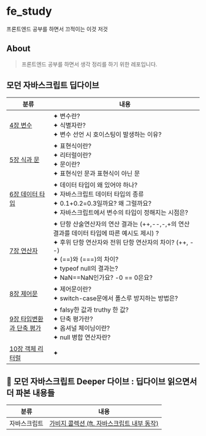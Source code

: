 # fe_study

프론트엔드 공부를 하면서 끄적이는 이것 저것

## About

> 프론트엔드 공부를 하면서 생각 정리를 하기 위한 레포입니다.

## 모던 자바스크립트 딥다이브

| 분류                                                                                                                                                    | 내용                                                                                                                                                                                                                                                    |
| ------------------------------------------------------------------------------------------------------------------------------------------------------- | ------------------------------------------------------------------------------------------------------------------------------------------------------------------------------------------------------------------------------------------------------- |
| [4장 변수](https://github.com/Pyotato/fe_study/blob/main/modern_javascript_deep_dive/4_variable.md)                                                     | ✦ 변수란? <br/> ✦ 식별자란?<br/> ✦ 변수 선언 시 호이스팅이 발생하는 이유?                                                                                                                                                                               |
| [5장 식과 문](https://github.com/Pyotato/fe_study/blob/main/modern_javascript_deep_dive/5_expression_and_statement.md)                                  | ✦ 표현식이란? <br/> ✦ 리터럴이란?<br/> ✦ 문이란? <br/> ✦ 표현식인 문과 표현식이 아닌 문                                                                                                                                                                 |
| [6장 데이터 타입](https://github.com/Pyotato/fe_study/blob/main/modern_javascript_deep_dive/6_data_type.md)                                             | ✦ 데이터 타입이 왜 있어야 하나? <br/> ✦ 자바스크립트 데이터 타입의 종류 <br/> ✦ 0.1+0.2=0.3일까요? 왜 그럴까요? <br/> ✦ 자바스크립트에서 변수의 타입이 정해지는 시점은?                                                                                 |
| [7장 연산자](https://github.com/Pyotato/fe_study/blob/main/modern_javascript_deep_dive/7_operator.md)                                                   | ✦ 단항 산술연산자의 연산 결과는 (++,--,-,+의 연산 결과를 데이터 타입에 따른 예시도 제시) ? <br/> ✦ 후위 단항 연산자와 전위 단항 연산자의 차이? (++, --) <br/> ✦ (==)와 (===)의 차이? <br/> ✦ typeof null의 결과는? <br/> ✦ NaN==NaN인가요? -0 == 0은요? |
| [8장 제어문](https://github.com/Pyotato/fe_study/blob/main/modern_javascript_deep_dive/8_control_flow_statement.md)                                     | ✦ 제어문이란? <br/> ✦ switch-case문에서 폴스루 방지하는 방법은?                                                                                                                                                                                         |
| [9장 타입변환과 단축 평가](https://github.com/Pyotato/fe_study/blob/main/modern_javascript_deep_dive/9_type_conversion_and_short_circuit_evaluation.md) | ✦ falsy한 값과 truthy 한 값? <br/> ✦ 단축 평가란? <br/> ✦ 옵셔널 체이닝이란? <br/> ✦ null 병합 연산자란?                                                                                                                                                |
| [10장 객체 리터럴](https://github.com/Pyotato/fe_study/blob/main/modern_javascript_deep_dive/10_object_literal.md)                                      | ✦ <br/>                                                                                                                                                                                                                                                 |

## 🤿 모던 자바스크립트 Deeper 다이브 : 딥다이브 읽으면서 더 파본 내용들

| 분류         | 내용                                                                                                                                              |
| ------------ | ------------------------------------------------------------------------------------------------------------------------------------------------- |
| 자바스크립트 | [가비지 콜렉션 (ft. 자바스크립트 내부 동작)](https://github.com/Pyotato/fe_study/blob/main/modern_javascript_deeper_dive/1_garbage_collection.md) |
